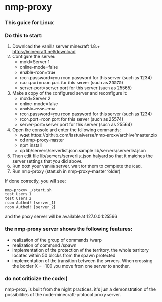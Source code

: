 # nmp-proxy


### This guide for Linux

### Do this to start:

1. Download the vanilla server minecraft 1.8.+  https://minecraft.net/download
2. Configure the server:
   - motd=Server 1
   - online-mode=false
   - enable-rcon=true
   - rcon.password=you rcon password for this server (such as 1234)
   - rcon.port=rcon port for this server (such as 25575)
   - server-port=server port for this server (such as 25565)
3. Make a copy of the configured server and reconfigure it:
   - motd=Server 2
   - online-mode=false
   - enable-rcon=true
   - rcon.password=you rcon password for this server (such as 1234)
   - rcon.port=rcon port for this server (such as 25574)
   - server-port=server port for this server (such as 25564)
4. Open the console and enter the following commands:
   - wget https://github.com/lastuniverse/nmp-proxy/archive/master.zip
   - cd nmp-proxy-master
   - npm install
   - cp lib/servers/serverlist.json.sample lib/servers/serverlist.json
5. Then edit file lib/servers/serverlist.json halyard so that it matches the server settings that you did above.
6. Run both your vanilla server. wait for them to complete the load.
7. Run nmp-proxy (start.sh in nmp-proxy-master folder)


If done correctly, you will see:
```
nmp-proxy> ./start.sh
test Users 1
test Users 2
rcon Authed! [server_1]
rcon Authed! [server_2]
```
and the proxy server will be available at 127.0.0.1:25566


### the nmp-proxy server shows the following features:
   - realization of the group of commands /warp
   - realization of command /spawn
   - implementation of the protection of the territory. the whole territory located within 50 blocks from the spawn protected
   - implementation of the transition between the servers. When crossing the border X = -100 you move from one server to another.
   
   
### do not criticize the code:) 
nmp-proxy is built from the night practices. it's just a demonstration of the possibilities of the node-minecraft-protocol proxy server.
